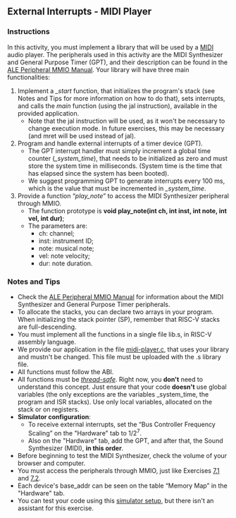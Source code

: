 ## External Interrupts - MIDI Player

### Instructions

In this activity, you must implement a library that will be used by a [MIDI](https://en.wikipedia.org/wiki/MIDI) audio player. The peripherals used in this activity are the MIDI Synthesizer and General Purpose Timer (GPT), and their description can be found in the [ALE Peripheral MMIO Manual](https://docs.google.com/document/d/1AE_ESrJnxzMO_WpN2yoZTyB5fGPl8wrpAzT7bij1QJk/edit?usp=sharing).
Your library will have three main functionalities:

1. Implement a _\_start_ function, that initializes the program's stack (see Notes and Tips for more information on how to do that), sets interrupts, and calls the _main_ function (using the jal instruction), available in the provided application.
   - Note that the jal instruction will be used, as it won't be necessary to change execution mode. In future exercises, this may be necessary (and mret will be used instead of jal).
2. Program and handle external interrupts of a timer device (GPT).
   - The GPT interrupt handler must simply increment a global time counter (_\_system_time_), that needs to be initialized as zero and must store the system time in milliseconds. (System time is the time that has elapsed since the system has been booted).
   - We suggest programming GPT to generate interrupts every 100 ms, which is the value that must be incremented in _\_system_time_.
3. Provide a function “_play_note_” to access the MIDI Synthesizer peripheral through MMIO.
   - The function prototype is **void play_note(int ch, int inst, int note, int vel, int dur)**;
   - The parameters are:
     - ch: channel;
     - inst: instrument ID;
     - note: musical note;
     - vel: note velocity;
     - dur: note duration.

### Notes and Tips

- Check the [ALE Peripheral MMIO Manual](https://docs.google.com/document/d/1AE_ESrJnxzMO_WpN2yoZTyB5fGPl8wrpAzT7bij1QJk/edit?usp=sharing) for information about the MIDI Synthesizer and General Purpose Timer peripherals.
- To allocate the stacks, you can declare two arrays in your program. When initializing the stack pointer (SP), remember that RISC-V stacks are full-descending.
- You must implement all the functions in a single file lib.s, in RISC-V assembly language.
- We provide our application in the file [midi-player.c](https://github.com/discovery-unicamp/ale-exercise-book/reference_code/ch07-03/midi-player.c), that uses your library and mustn't be changed. This file must be uploaded with the .s library file.
- All functions must follow the ABI.
- All functions must be [_thread-safe_](https://en.wikipedia.org/wiki/Thread_safety). Right now, you **don't** need to understand this concept. Just ensure that your code **doesn't** use global variables (the only exceptions are the variables \_system_time, the program and ISR stacks). Use only local variables, allocated on the stack or on registers.
- **Simulator configuration**:
  - To receive external interrupts, set the “Bus Controller Frequency Scaling” on the "Hardware" tab to 1/2<sup>7</sup>.
  - Also on the "Hardware" tab, add the GPT, and after that, the Sound Synthesizer (MIDI), **in this order**.
- Before beginning to test the MIDI Synthesizer, check the volume of your browser and computer.
- You must access the peripherals through MMIO, just like Exercises [7.1](ch07-01-peripheral-controlling-the-car.md) and [7.2](ch07-02-peripheral-using-serial-port.md).
- Each device's base_addr can be seen on the table “Memory Map” in the "Hardware" tab.
- You can test your code using this <a href="https://riscv-programming.org/ale/#select_url_content=TjRJZ3RnaGdsZ2RnK2dCd2djd0tZZ0Z3aEFHaEJBWndLZ0lCY0laUzRDQmpBSnlnVk0yenhvSHNZQXpLWlRVZGt5aWNDLUVCMjY4NEpDQUVGTXBPZ0ZkVWJUajJUU0NFQU1JTGxxOGVxa3lBSXZwVnJKbW1RREVMaGlScTBRQWtnNnZPWkFXUTlIckxnREtmazRtMmdDcWZxZ3dFQUJHQURhbzFPeHdOQUFXcURRQTFySHNBQjZZWEJEeEJJWUVLV1FRMllqc3NLU29kSEFBYnNVcUxBQU1lUURzdHIyOWVuaDFjRngwcUFDT2NIUVVhQ3dBVEFDc0lBQytlQVFBbnJURkpmd3JJQUFtcUUxUU5LaWlHS0JvTUEzRmlFcDBDT3lsY0tSUVlBMEFkQUJXWjZBRThlek1EQUxBQnN1ekFVRDJVR29hMG9HV0lBQzhQdDh4SDhBWmd1c0NBQnhMSEZMSUE=" target="_blank">simulator setup</a>, but there isn't an assistant for this exercise.
